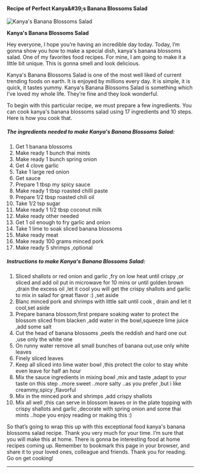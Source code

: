             

#### Recipe of Perfect Kanya&amp;#39;s Banana Blossoms Salad

![Kanya's Banana Blossoms Salad](https://img-global.cpcdn.com/recipes/4698575801942016/751x532cq70/kanyas-banana-blossoms-salad-recipe-main-photo.jpg)

**Kanya's Banana Blossoms Salad**

Hey everyone, I hope you’re having an incredible day today. Today, I’m gonna show you how to make a special dish, kanya's banana blossoms salad. One of my favorites food recipes. For mine, I am going to make it a little bit unique. This is gonna smell and look delicious.

Kanya's Banana Blossoms Salad is one of the most well liked of current trending foods on earth. It is enjoyed by millions every day. It is simple, it is quick, it tastes yummy. Kanya's Banana Blossoms Salad is something which I’ve loved my whole life. They’re fine and they look wonderful.

To begin with this particular recipe, we must prepare a few ingredients. You can cook kanya's banana blossoms salad using 17 ingredients and 10 steps. Here is how you cook that.

##### The ingredients needed to make Kanya's Banana Blossoms Salad:

1.  Get 1 banana blossoms
2.  Make ready 1 bunch thai mints
3.  Make ready 1 bunch spring onion
4.  Get 4 clove garlic
5.  Take 1 large red onion
6.  Get sauce
7.  Prepare 1 tbsp my spicy sauce
8.  Make ready 1 tbsp roasted chilli paste
9.  Prepare 1/2 tbsp roasted chili oil
10.  Take 1/2 tsp sugar
11.  Make ready 1 1/2 tbsp coconut milk
12.  Make ready other needed
13.  Get 1 oil enough to fry garlic and onion
14.  Take 1 lime to soak sliced banana blossoms
15.  Make ready meat
16.  Make ready 100 grams minced pork
17.  Make ready 5 shrimps ,optional

##### Instructions to make Kanya's Banana Blossoms Salad:

1.  Sliced shallots or red onion and garlic ,fry on low heat until crispy ,or sliced and add oil put in microwave for 10 mins or until golden brown ,drain the excess oil ,let it cool you will get the crispy shallots and garlic to mix in salad for great flavor :) ,set aside
2.  Blanc minced pork and shrimps with little salt until cook , drain and let it cool,set aside
3.  Prepare banana blossom,first prepare soaking water to protect the blossom sliced from blacken ,add water in the bowl,squeeze lime juice ,add some salt
4.  Cut the head of banana blossoms ,peels the reddish and hard one out ,use only the white one
5.  On runny water remove all small bunches of banana out,use only white leaves
6.  Finely sliced leaves
7.  Keep all sliced into lime water bowl ,this protect the color to stay white even leave for half an hour
8.  Mix the sauce ingredients in mixing bowl ,mix and taste ,adapt to your taste on this step ..more sweet ..more salty ..as you prefer ,but i like creammy,spicy ,flavorful
9.  Mix in the minced pork and shrimps ,add crispy shallots
10.  Mix all well ,this can serve in blossom leaves or in the plate topping with crispy shallots and garlic ,decorate with spring onion and some thai mints ..hope you enjoy reading or making this :)

So that’s going to wrap this up with this exceptional food kanya's banana blossoms salad recipe. Thank you very much for your time. I’m sure that you will make this at home. There is gonna be interesting food at home recipes coming up. Remember to bookmark this page in your browser, and share it to your loved ones, colleague and friends. Thank you for reading. Go on get cooking!

* * *